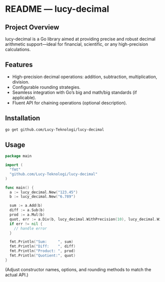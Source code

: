 # README — lucy-decimal
## Project Overview
lucy-decimal is a Go library aimed at providing precise and robust decimal arithmetic support—ideal for financial, scientific, or any high-precision calculations.

## Features
- High-precision decimal operations: addition, subtraction, multiplication, division.
- Configurable rounding strategies.
- Seamless integration with Go’s big and math/big standards (if applicable).
- Fluent API for chaining operations (optional description).

## Installation

```bash
go get github.com/Lucy-Teknologi/lucy-decimal
```

## Usage

```go
package main

import (
  "fmt"
  "github.com/Lucy-Teknologi/lucy-decimal"
)

func main() {
  a := lucy_decimal.New("123.45")
  b := lucy_decimal.New("6.789")

  sum := a.Add(b)
  diff := a.Sub(b)
  prod := a.Mul(b)
  quot, err := a.Div(b, lucy_decimal.WithPrecision(10), lucy_decimal.WithRounding(lucy_decimal.RoundHalfUp))
  if err != nil {
    // handle error
  }

  fmt.Println("Sum:     ", sum)
  fmt.Println("Diff:    ", diff)
  fmt.Println("Product: ", prod)
  fmt.Println("Quotient:", quot)
}
```
(Adjust constructor names, options, and rounding methods to match the actual API.)

